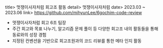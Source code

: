 title> 멋쟁이사자처럼 회고조 활동
detail> 멋쟁이사자처럼
date> 2023.03 ~ 2023.06
link> https://github.com/mihyunLee/6gochim-code-review

- 멋쟁이사자처럼 회고 6조 팀장
- 주간 회고와 목표 나누기, 알고리즘 문제 풀이 등 다양한 회고조 내의 활동들을 통해 동료와의 성장 경험
- 지정된 컨벤션을 기반으로 회고조원과의 코드 리뷰를 통한 메타 인지 활동
